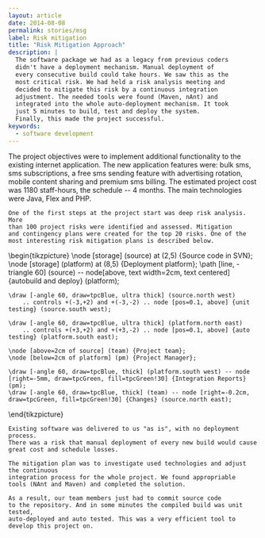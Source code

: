 ```yaml
---
layout: article
date: 2014-08-08
permalink: stories/msg
label: Risk mitigation
title: "Risk Mitigation Approach"
description: |
  The software package we had as a legacy from previous coders
  didn't have a deployment mechanism. Manual deployment of
  every consecutive build could take hours. We saw this as the
  most critical risk. We had held a risk analysis meeting and
  decided to mitigate this risk by a continuous integration
  adjustment. The needed tools were found (Maven, nAnt) and
  integrated into the whole auto-deployment mechanism. It took
  just 5 minutes to build, test and deploy the system.
  Finally, this made the project successful.
keywords:
  - software development
---
```


The project objectives were to implement additional functionality to 
    the existing internet application. The new application features were: 
    bulk sms, sms subscriptions, a free sms sending feature with advertising 
    rotation, mobile content sharing and premium sms billing. The estimated 
    project cost was 1180 staff-hours, the schedule -- 4 months. The main 
    technologies were Java, Flex and PHP.
    
    One of the first steps at the project start was deep risk analysis. More 
    than 100 project risks were identified and assessed. Mitigation 
    and contingency plans were created for the top 20 risks. One of the 
    most interesting risk mitigation plans is described below.

\begin{tikzpicture}
    \node [storage] (source) at (2,5) {Source code in SVN};
    \node [storage] (platform) at (8,5) {Deployment platform};
    \path [line, -triangle 60] (source) -- node[above, text width=2cm, text centered] {autobuild and deploy} (platform);

    \draw [-angle 60, draw=tpcBlue, ultra thick] (source.north west) 
        .. controls +(-3,+2) and +(-3,-2) .. node [pos=0.1, above] {unit testing} (source.south west); 

    \draw [-angle 60, draw=tpcBlue, ultra thick] (platform.north east) 
        .. controls +(+3,+2) and +(+3,-2) .. node [pos=0.1, above] {auto testing} (platform.south east); 

    \node [above=2cm of source] (team) {Project team};
    \node [below=2cm of platform] (pm) {Project Manager};

    \draw [-angle 60, draw=tpcBlue, thick] (platform.south west) -- node [right=-5mm, draw=tpcGreen, fill=tpcGreen!30] {Integration Reports} (pm); 
    \draw [-angle 60, draw=tpcBlue, thick] (team) -- node [right=-0.2cm, draw=tpcGreen, fill=tpcGreen!30] {Changes} (source.north east); 
\end{tikzpicture}

    Existing software was delivered to us "as is", with no deployment process. 
    There was a risk that manual deployment of every new build would cause great cost and schedule losses.
    
    The mitigation plan was to investigate used technologies and adjust the continuous 
    integration process for the whole project. We found appropriable 
    tools (NAnt and Maven) and completed the solution.
    
    As a result, our team members just had to commit source code 
    to the repository. And in some minutes the compiled build was unit tested, 
    auto-deployed and auto tested. This was a very efficient tool to 
    develop this project on.
